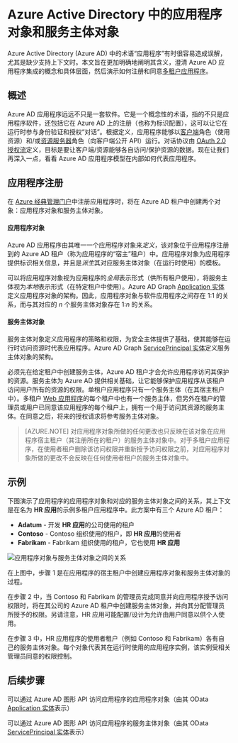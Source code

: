 <properties
    pageTitle="Azure Active Directory 应用程序对象和服务主体对象 | Azure"
    description="介绍 Azure Active Directory 中应用程序对象与服务主体对象之间的关系"
    documentationcenter="dev-center-name"
    author="bryanla"
    manager="mbaldwin"
    services="active-directory"
    editor="" />  

<tags
    ms.assetid="adfc0569-dc91-48fe-92c3-b5b4833703de"
    ms.service="active-directory"
    ms.devlang="na"
    ms.topic="article"
    ms.tgt_pltfrm="na"
    ms.workload="identity"
    ms.date="11/29/2016"
    wacn.date="01/05/2017"
    ms.author="bryanla;mbaldwin" />

# Azure Active Directory 中的应用程序对象和服务主体对象
Azure Active Directory (Azure AD) 中的术语“应用程序”有时很容易造成误解，尤其是缺少支持上下文时。本文旨在更加明确地阐明其含义，澄清 Azure AD 应用程序集成的概念和具体层面，然后演示如何注册和同意[多租户应用程序](/documentation/articles/active-directory-dev-glossary/#multi-tenant-application/)。

## 概述
Azure AD 应用程序远远不只是一套软件。它是一个概念性的术语，指的不只是应用程序软件，还包括它在 Azure AD 上的注册（也称为标识配置），这可以让它在运行时参与身份验证和授权“对话”。根据定义，应用程序能够以[客户端](/documentation/articles/active-directory-dev-glossary/#client-application/)角色（使用资源）和/或[资源服务器](/documentation/articles/active-directory-dev-glossary/#resource-server/)角色（向客户端公开 API）运行。对话协议由 [OAuth 2.0 授权流](/documentation/articles/active-directory-dev-glossary/#authorization-grant/)定义，目标是要让客户端/资源能够各自访问/保护资源的数据。现在让我们再深入一点，看看 Azure AD 应用程序模型在内部如何代表应用程序。

## 应用程序注册
在 [Azure 经典管理门户][AZURE-Classic-Portal]中注册应用程序时，将在 Azure AD 租户中创建两个对象：应用程序对象和服务主体对象。

#### 应用程序对象
Azure AD 应用程序由其唯一一个应用程序对象来*定义*，该对象位于应用程序注册到的 Azure AD 租户（称为应用程序的“宿主”租户）中。应用程序对象为应用程序提供标识相关信息，并且是*派生*其对应服务主体对象（在运行时使用）的模板。

可以将应用程序对象视为应用程序的*全局*表示形式（供所有租户使用），将服务主体视为*本地*表示形式（在特定租户中使用）。Azure AD Graph [Application 实体][AAD-Graph-App-Entity]定义应用程序对象的架构。因此，应用程序对象与软件应用程序之间存在 1:1 的关系，而与其对应的 *n* 个服务主体对象存在 1:*n* 的关系。

#### 服务主体对象
服务主体对象定义应用程序的策略和权限，为安全主体提供了基础，使其能够在运行时访问资源时代表应用程序。Azure AD Graph [ServicePrincipal 实体][AAD-Graph-Sp-Entity]定义服务主体对象的架构。

必须先在给定租户中创建服务主体，Azure AD 租户才会允许应用程序访问其保护的资源。服务主体为 Azure AD 提供相关基础，让它能够保护应用程序从该租户访问用户所有的资源的权限。单租户应用程序只有一个服务主体（在其宿主租户中）。多租户 [Web 应用程序](/documentation/articles/active-directory-dev-glossary/#web-client/)的每个租户中也有一个服务主体，但另外在租户的管理员或用户已同意该应用程序的每个租户上，拥有一个用于访问其资源的服务主体。在同意之后，将来的授权请求将参考服务主体对象。

> [AZURE.NOTE] 对应用程序对象所做的任何更改也只反映在该对象在应用程序宿主租户（其注册所在的租户）的服务主体对象中。对于多租户应用程序，在使用者租户删除该访问权限并重新授予访问权限之前，对应用程序对象所做的更改不会反映在任何使用者租户的服务主体对象中。

## 示例
下图演示了应用程序的应用程序对象和对应的服务主体对象之间的关系，其上下文是在名为 **HR 应用**的示例多租户应用程序中。此方案中有三个 Azure AD 租户：

- **Adatum** - 开发 **HR 应用**的公司使用的租户
- **Contoso** - Contoso 组织使用的租户，即 **HR 应用**的使用者
- **Fabrikam** - Fabrikam 组织使用的租户，它也使用 **HR 应用**

![应用程序对象与服务主体对象之间的关系](./media/active-directory-application-objects/application-objects-relationship.png)

在上图中，步骤 1 是在应用程序的宿主租户中创建应用程序对象和服务主体对象的过程。

在步骤 2 中，当 Contoso 和 Fabrikam 的管理员完成同意并向应用程序授予访问权限时，将在其公司的 Azure AD 租户中创建服务主体对象，并向其分配管理员所授予的权限。另请注意，HR 应用可能配置/设计为允许由用户同意以供个人使用。

在步骤 3 中，HR 应用程序的使用者租户（例如 Contoso 和 Fabrikam）各有自己的服务主体对象。每个对象代表其在运行时使用的应用程序实例，该实例受相关管理员同意的权限控制。

## 后续步骤
可以通过 Azure AD 图形 API 访问应用程序的应用程序对象（由其 OData [Application 实体][AAD-Graph-App-Entity]表示）

可以通过 Azure AD 图形 API 访问应用程序的服务主体对象（由其 OData [ServicePrincipal 实体][AAD-Graph-Sp-Entity]表示）

<!--Image references-->

<!--Reference style links -->
[AAD-Graph-App-Entity]: https://msdn.microsoft.com/Library/Azure/Ad/Graph/api/entity-and-complex-type-reference#application-entity
[AAD-Graph-Sp-Entity]: https://msdn.microsoft.com/Library/Azure/Ad/Graph/api/entity-and-complex-type-reference#serviceprincipal-entity
[AZURE-Classic-Portal]: https://manage.windowsazure.cn

<!---HONumber=Mooncake_1226_2016-->
